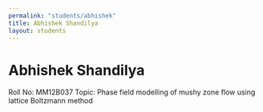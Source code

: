 ```yaml
---
permalink: "students/abhishek"
title: Abhishek Shandilya
layout: students
---
```

# Abhishek Shandilya

Roll No: MM12B037
Topic: Phase field modelling of mushy zone flow using lattice Boltzmann method


